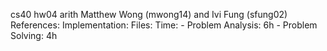 cs40 hw04 arith
Matthew Wong (mwong14) and Ivi Fung (sfung02)
References: 
Implementation:
Files:
Time: 
        - Problem Analysis: 6h
        - Problem Solving: 4h